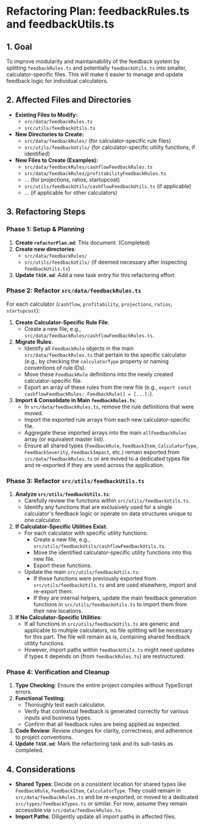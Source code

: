 # Refactoring Plan: feedbackRules.ts and feedbackUtils.ts

## 1. Goal

To improve modularity and maintainability of the feedback system by splitting `feedbackRules.ts` and potentially `feedbackUtils.ts` into smaller, calculator-specific files. This will make it easier to manage and update feedback logic for individual calculators.

## 2. Affected Files and Directories

*   **Existing Files to Modify:**
    *   `src/data/feedbackRules.ts`
    *   `src/utils/feedbackUtils.ts`
*   **New Directories to Create:**
    *   `src/data/feedbackRules/` (for calculator-specific rule files)
    *   `src/utils/feedbackUtils/` (for calculator-specific utility functions, if identified)
*   **New Files to Create (Examples):**
    *   `src/data/feedbackRules/cashflowFeedbackRules.ts`
    *   `src/data/feedbackRules/profitabilityFeedbackRules.ts`
    *   ... (for projections, ratios, startupcost)
    *   `src/utils/feedbackUtils/cashflowFeedbackUtils.ts` (if applicable)
    *   ... (if applicable for other calculators)

## 3. Refactoring Steps

### Phase 1: Setup & Planning
1.  **Create `refactorPlan.md`**: This document. (Completed)
2.  **Create new directories**:
    *   `src/data/feedbackRules/`
    *   `src/utils/feedbackUtils/` (if deemed necessary after inspecting `feedbackUtils.ts`)
3.  **Update `TASK.md`**: Add a new task entry for this refactoring effort.

### Phase 2: Refactor `src/data/feedbackRules.ts`
For each calculator (`cashflow`, `profitability`, `projections`, `ratios`, `startupcost`):
1.  **Create Calculator-Specific Rule File**:
    *   Create a new file, e.g., `src/data/feedbackRules/cashflowFeedbackRules.ts`.
2.  **Migrate Rules**:
    *   Identify all `FeedbackRule` objects in the main `src/data/feedbackRules.ts` that pertain to the specific calculator (e.g., by checking the `calculatorType` property or naming conventions of rule IDs).
    *   Move these `FeedbackRule` definitions into the newly created calculator-specific file.
    *   Export an array of these rules from the new file (e.g., `export const cashflowFeedbackRules: FeedbackRule[] = [...];`).
3.  **Import & Consolidate in Main `feedbackRules.ts`**:
    *   In `src/data/feedbackRules.ts`, remove the rule definitions that were moved.
    *   Import the exported rule arrays from each new calculator-specific file.
    *   Aggregate these imported arrays into the main `allFeedbackRules` array (or equivalent master list).
    *   Ensure all shared types (`FeedbackRule`, `FeedbackItem`, `CalculatorType`, `FeedbackSeverity`, `FeedbackImpact`, etc.) remain exported from `src/data/feedbackRules.ts` or are moved to a dedicated types file and re-exported if they are used across the application.

### Phase 3: Refactor `src/utils/feedbackUtils.ts`
1.  **Analyze `src/utils/feedbackUtils.ts`**:
    *   Carefully review the functions within `src/utils/feedbackUtils.ts`.
    *   Identify any functions that are exclusively used for a single calculator's feedback logic or operate on data structures unique to one calculator.
2.  **If Calculator-Specific Utilities Exist**:
    *   For each calculator with specific utility functions:
        *   Create a new file, e.g., `src/utils/feedbackUtils/cashflowFeedbackUtils.ts`.
        *   Move the identified calculator-specific utility functions into this new file.
        *   Export these functions.
    *   Update the main `src/utils/feedbackUtils.ts`:
        *   If these functions were previously exported from `src/utils/feedbackUtils.ts` and are used elsewhere, import and re-export them.
        *   If they are internal helpers, update the main feedback generation functions in `src/utils/feedbackUtils.ts` to import them from their new locations.
3.  **If No Calculator-Specific Utilities**:
    *   If all functions in `src/utils/feedbackUtils.ts` are generic and applicable to multiple calculators, no file splitting will be necessary for this part. The file will remain as is, containing shared feedback utility functions.
    *   However, import paths within `feedbackUtils.ts` might need updates if types it depends on (from `feedbackRules.ts`) are restructured.

### Phase 4: Verification and Cleanup
1.  **Type Checking**: Ensure the entire project compiles without TypeScript errors.
2.  **Functional Testing**:
    *   Thoroughly test each calculator.
    *   Verify that contextual feedback is generated correctly for various inputs and business types.
    *   Confirm that all feedback rules are being applied as expected.
3.  **Code Review**: Review changes for clarity, correctness, and adherence to project conventions.
4.  **Update `TASK.md`**: Mark the refactoring task and its sub-tasks as completed.

## 4. Considerations

*   **Shared Types**: Decide on a consistent location for shared types like `FeedbackRule`, `FeedbackItem`, `CalculatorType`. They could remain in `src/data/feedbackRules.ts` and be re-exported, or moved to a dedicated `src/types/feedbackTypes.ts` or similar. For now, assume they remain accessible via `src/data/feedbackRules.ts`.
*   **Import Paths**: Diligently update all import paths in affected files.

